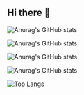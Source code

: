 ## Hi there 👋
![Anurag's GitHub stats](https://github-readme-stats.vercel.app/api?username=christopherjulien&hide=contribs,prs)

![Anurag's GitHub stats](https://github-readme-stats.vercel.app/api?username=christopherjulien&show=reviews,discussions_started,discussions_answered,prs_merged,prs_merged_percentage)

![Anurag's GitHub stats](https://github-readme-stats.vercel.app/api?username=christopherjulien&show_icons=true)

![Anurag's GitHub stats](https://github-readme-stats.vercel.app/api?username=christopherjulien&show_icons=true&theme=transparent)

[![Top Langs](https://github-readme-stats.vercel.app/api/top-langs/?username=christopherjulien)](https://github.com/christopherjulien/github-readme-stats)




